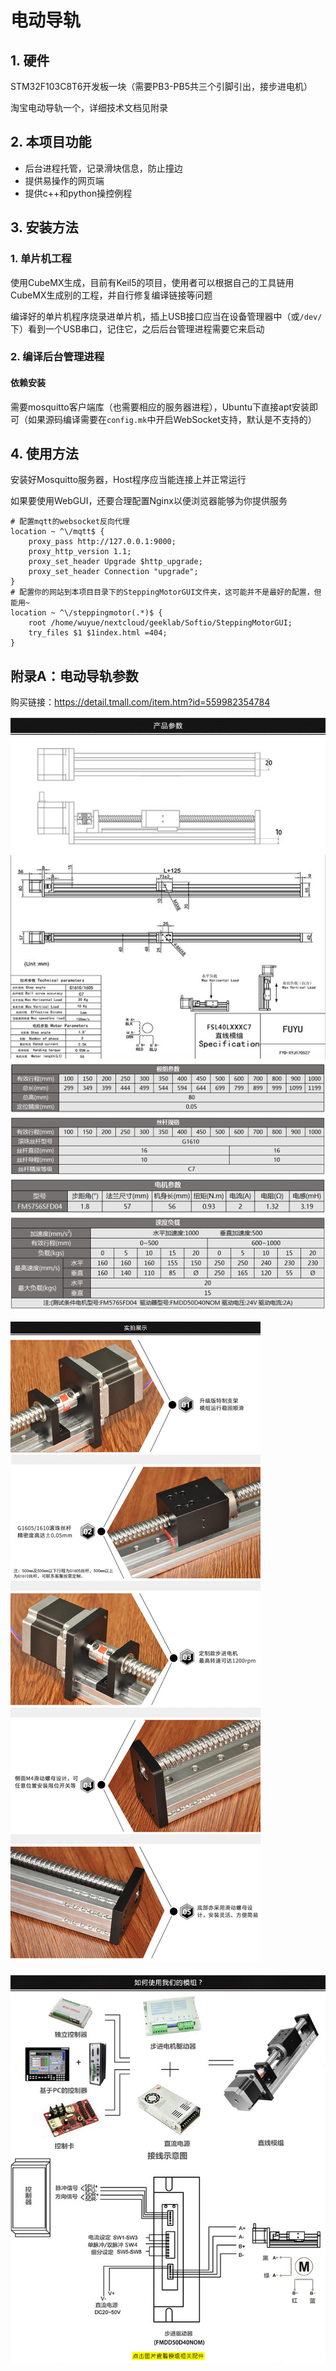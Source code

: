 # 电动导轨

## 1. 硬件

STM32F103C8T6开发板一块（需要PB3-PB5共三个引脚引出，接步进电机）

淘宝电动导轨一个，详细技术文档见附录

## 2. 本项目功能

- 后台进程托管，记录滑块信息，防止撞边
- 提供易操作的网页端
- 提供c++和python操控例程

## 3. 安装方法

### 1. 单片机工程

使用CubeMX生成，目前有Keil5的项目，使用者可以根据自己的工具链用CubeMX生成别的工程，并自行修复编译链接等问题

编译好的单片机程序烧录进单片机，插上USB接口应当在设备管理器中（或`/dev/`下）看到一个USB串口，记住它，之后后台管理进程需要它来启动

### 2. 编译后台管理进程

#### 依赖安装

需要mosquitto客户端库（也需要相应的服务器进程），Ubuntu下直接apt安装即可（如果源码编译需要在`config.mk`中开启WebSocket支持，默认是不支持的）

## 4. 使用方法

安装好Mosquitto服务器，Host程序应当能连接上并正常运行

如果要使用WebGUI，还要合理配置Nginx以便浏览器能够为你提供服务

```nginx
# 配置mqtt的websocket反向代理
location ~ ^\/mqtt$ {
    proxy_pass http://127.0.0.1:9000;
    proxy_http_version 1.1;
    proxy_set_header Upgrade $http_upgrade;
    proxy_set_header Connection "upgrade";
}
# 配置你的网站到本项目目录下的SteppingMotorGUI文件夹，这可能并不是最好的配置，但能用~
location ~ ^\/steppingmotor(.*)$ {
    root /home/wuyue/nextcloud/geeklab/Softio/SteppingMotorGUI;
    try_files $1 $1index.html =404;
}
```



## 附录A：电动导轨参数

购买链接：<https://detail.tmall.com/item.htm?id=559982354784>

![](daogui1.jpg)

![](daogui2.jpg)

![](daogui3.jpg)